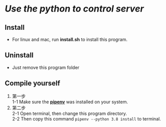 # *_Use the python to control server_*
## Install
* For linux and mac, run **install.sh** to install this program.

## Uninstall
* Just remove this program folder

## Compile yourself
1. 第一步  
    1-1 Make sure the <a href="https://medium.com/tsungs-blog/python-%E8%AE%93pipenv-%E5%B9%AB%E4%BD%A0%E5%81%9A%E5%A5%97%E4%BB%B6%E7%AE%A1%E7%90%86-bb284e865dc1">**pipenv**</a> was installed on your system.
2. 第二步  
    2-1 Open terminal, then change this program directory.  
    2-2 Then copy this command ``` pipenv --python 3.8 install ``` to terminal.  
    


